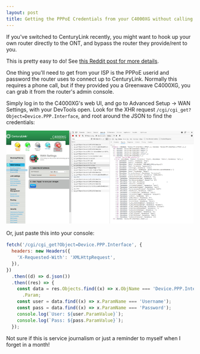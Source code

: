 ```yaml
---
layout: post
title: Getting the PPPoE Credentials from your C4000XG without calling CenturyLink
---
```


If you've switched to CenturyLink recently, you might want to hook up your own router directly to the ONT, and bypass the router they provide/rent to you.

This is pretty easy to do! See [this Reddit post for more details](https://www.reddit.com/r/centurylink/comments/ic4asm/howto_you_may_not_need_that_c4000xg_or_whatever/).

One thing you'll need to get from your ISP is the PPPoE userid and password the router uses to connect up to CenturyLink.
Normally this requires a phone call, but if they provided you a Greenwave C4000XG, you can grab it from the router's admin console.

Simply log in to the C4000XG's web UI, and go to Advanced Setup -> WAN Settings, with your DevTools open.
Look for the XHR request `/cgi/cgi_get?Object=Device.PPP.Interface`, and root around the JSON to find the credentials:

![clink credentials](../images/clink-router.png)

Or, just paste this into your console:

```js
fetch('/cgi/cgi_get?Object=Device.PPP.Interface', {
  headers: new Headers({
    'X-Requested-With': 'XMLHttpRequest',
  }),
})
  .then((d) => d.json())
  .then((res) => {
    const data = res.Objects.find((x) => x.ObjName === 'Device.PPP.Interface.1')
      .Param;
    const user = data.find((x) => x.ParamName === 'Username');
    const pass = data.find((x) => x.ParamName === 'Password');
    console.log(`User: ${user.ParamValue}`);
    console.log(`Pass: ${pass.ParamValue}`);
  });
```

Not sure if this is service journalism or just a reminder to myself when I forget in a month!
